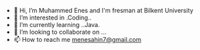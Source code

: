 - 👋 Hi, I’m Muhammed Enes and I'm fresman at Bilkent University
- 👀 I’m interested in .Coding..
- 🌱 I’m currently learning ..Java.
- 💞️ I’m looking to collaborate on ...
- 📫 How to reach me menesahin7@gmail.com

<!---
wiyorto/wiyorto is a ✨ special ✨ repository because its `README.md` (this file) appears on your GitHub profile.
You can click the Preview link to take a look at your changes.
--->
